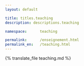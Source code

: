 ```yaml
---
layout: default

title: titles.teaching
description: descriptions.teaching

namespace:      teaching

permalink:      /enseignement.html
permalink_en:   /teaching.html
---
```


{% translate_file teaching.md %}